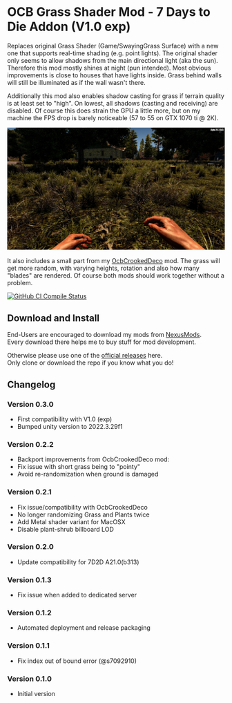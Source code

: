 # OCB Grass Shader Mod - 7 Days to Die Addon (V1.0 exp)

Replaces original Grass Shader (Game/SwayingGrass Surface) with
a new one that supports real-time shading (e.g. point lights).
The original shader only seems to allow shadows from the main
directional light (aka the sun). Therefore this mod mostly
shines at night (pun intended). Most obvious improvements is
close to houses that have lights inside. Grass behind walls
will still be illuminated as if the wall wasn't there.

Additionally this mod also enables shadow casting for grass
if terrain quality is at least set to "high". On lowest, all
shadows (casting and receiving) are disabled. Of course this
does strain the GPU a little more, but on my machine the FPS
drop is barely noticeable (57 to 55 on GTX 1070 ti @ 2K).

![Grass with new shader](Screens/in-game-day-new-shader.jpg)

It also includes a small part from my [OcbCrookedDeco][1] mod.
The grass will get more random, with varying heights, rotation
and also how many "blades" are rendered. Of course both mods
should work together without a problem.

[![GitHub CI Compile Status][3]][2]

## Download and Install

End-Users are encouraged to download my mods from [NexusMods][4].  
Every download there helps me to buy stuff for mod development.

Otherwise please use one of the [official releases][5] here.  
Only clone or download the repo if you know what you do!

## Changelog

### Version 0.3.0

- First compatibility with V1.0 (exp)
- Bumped unity version to 2022.3.29f1

### Version 0.2.2

- Backport improvements from OcbCrookedDeco mod:
- Fix issue with short grass being to "pointy"
- Avoid re-randomization when ground is damaged

### Version 0.2.1

- Fix issue/compatibility with OcbCrookedDeco
- No longer randomizing Grass and Plants twice
- Add Metal shader variant for MacOSX
- Disable plant-shrub billboard LOD

### Version 0.2.0

- Update compatibility for 7D2D A21.0(b313)

### Version 0.1.3

- Fix issue when added to dedicated server

### Version 0.1.2

- Automated deployment and release packaging

### Version 0.1.1

- Fix index out of bound error (@s7092910)

### Version 0.1.0

- Initial version

[1]: https://github.com/OCB7D2D/OcbCrookedDeco
[2]: https://github.com/OCB7D2D/OcbPrettyGrass/actions/workflows/ci.yml
[3]: https://github.com/OCB7D2D/OcbPrettyGrass/actions/workflows/ci.yml/badge.svg
[4]: https://www.nexusmods.com/7daystodie/mods/2097
[5]: https://github.com/OCB7D2D/OcbPrettyGrass/releases
